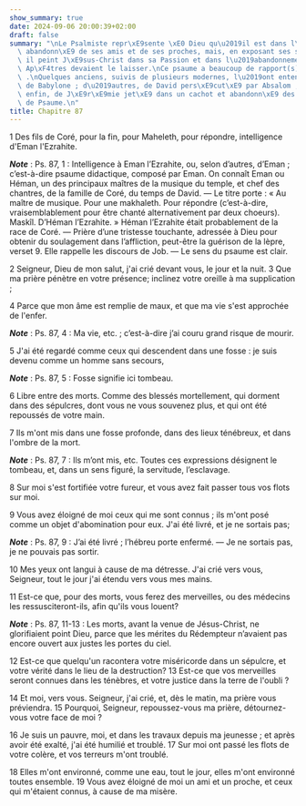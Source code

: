 ```yaml
---
show_summary: true
date: 2024-09-06 20:00:39+02:00
draft: false
summary: "\nLe Psalmiste repr\xE9sente \xE0 Dieu qu\u2019il est dans l\u2019affliction,\
  \ abandonn\xE9 de ses amis et de ses proches, mais, en exposant ses souffrances,\
  \ il peint J\xE9sus-Christ dans sa Passion et dans l\u2019abandonnement o\xF9 ses\
  \ Ap\xF4tres devaient le laisser.\nCe psaume a beaucoup de rapport(s) avec le 21e\
  \ .\nQuelques anciens, suivis de plusieurs modernes, l\u2019ont entendu de la captivit\xE9\
  \ de Babylone ; d\u2019autres, de David pers\xE9cut\xE9 par Absalom ; d\u2019autres,\
  \ enfin, de J\xE9r\xE9mie jet\xE9 dans un cachot et abandonn\xE9 des siens.\nCantique\
  \ de Psaume.\n"
title: Chapitre 87
---
```





1 Des fils de Coré, pour la fin, pour Maheleth, pour répondre, intelligence d'Eman l'Ezrahite.

***Note*** :  Ps. 87, 1 : Intelligence à Eman l’Ezrahite, ou, selon d’autres, d’Eman ; c’est-à-dire psaume didactique, composé par Eman. On connaît Eman ou Héman, un des principaux maîtres de la musique du temple, et chef des chantres, de la famille de Coré, du temps de David. ― Le titre porte : « Au maître de musique. Pour une makhaleth. Pour répondre (c’est-à-dire, vraisemblablement pour être chanté alternativement par deux choeurs). Maskîl. D’Héman l’Ezrahite. » Héman l’Ezrahite était probablement de la race de Coré. ― Prière d’une tristesse touchante, adressée à Dieu pour obtenir du soulagement dans l’affliction, peut-être la guérison de la lèpre, verset 9. Elle rappelle les discours de Job. ― Le sens du psaume est clair.


2 Seigneur, Dieu de mon salut, j'ai crié devant vous, le jour et la nuit. 3 Que ma prière pénètre en votre présence; inclinez votre oreille à ma supplication ;


4 Parce que mon âme est remplie de maux, et que ma vie s'est approchée de l'enfer.

***Note*** :  Ps. 87, 4 : Ma vie, etc. ; c’est-à-dire j’ai couru grand risque de mourir.

5 J'ai été regardé comme ceux qui descendent dans une fosse : je suis devenu comme un homme sans secours,

***Note*** :  Ps. 87, 5 : Fosse signifie ici tombeau.


6 Libre entre des morts. Comme des blessés mortellement, qui dorment dans des sépulcres, dont vous ne vous souvenez plus, et qui ont été repoussés de votre main.


7 Ils m'ont mis dans une fosse profonde, dans des lieux ténébreux, et dans l'ombre de la mort.

***Note*** :  Ps. 87, 7 : Ils m’ont mis, etc. Toutes ces expressions désignent le tombeau, et, dans un sens figuré, la servitude, l’esclavage.

8 Sur moi s'est fortifiée votre fureur, et vous avez fait passer tous vos flots sur moi.


9 Vous avez éloigné de moi ceux qui me sont connus ; ils m'ont posé comme un objet d'abomination pour eux. J'ai été livré, et je ne sortais pas;

***Note*** :  Ps. 87, 9 : J’ai été livré ; l’hébreu porte enfermé. ― Je ne sortais pas, je ne pouvais pas sortir.

10 Mes yeux ont langui à cause de ma détresse. J'ai crié vers vous, Seigneur, tout le jour j'ai étendu vers vous mes mains.


11 Est-ce que, pour des morts, vous ferez des merveilles, ou des médecins les ressusciteront-ils, afin qu'ils vous louent?

***Note*** :  Ps. 87, 11-13 : Les morts, avant la venue de Jésus-Christ, ne glorifiaient point Dieu, parce que les mérites du Rédempteur n’avaient pas encore ouvert aux justes les portes du ciel.


12 Est-ce que quelqu'un racontera votre miséricorde dans un sépulcre, et votre vérité dans le lieu de la destruction? 13 Est-ce que vos merveilles seront connues dans les ténèbres, et votre justice dans la terre de l'oubli ?


14 Et moi, vers vous. Seigneur, j'ai crié, et, dès le matin, ma prière vous préviendra. 15 Pourquoi, Seigneur, repoussez-vous ma prière, détournez-vous votre face de moi ?


16 Je suis un pauvre, moi, et dans les travaux depuis ma jeunesse ; et après avoir été exalté, j'ai été humilié et troublé. 17 Sur moi ont passé les flots de votre colère, et vos terreurs m'ont troublé.


18 Elles m'ont environné, comme une eau, tout le jour, elles m'ont environné toutes ensemble. 19 Vous avez éloigné de moi un ami et un proche, et ceux qui m'étaient connus, à cause de ma misère.

